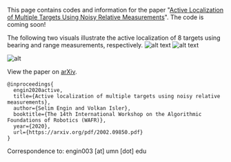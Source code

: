 This page contains codes and information for the paper "[Active Localization of Multiple Targets Using Noisy Relative Measurements](https://arxiv.org/pdf/2002.09850.pdf)". The code is coming soon!


The following two visuals illustrate the active localization of 8 targets using bearing and range measurements, respectively.
![alt text](https://github.com/ksengin/active-target-localization/blob/master/visuals/atl_bearing.gif?raw=true)
![alt text](https://github.com/ksengin/active-target-localization/blob/master/visuals/atl_range.gif?raw=true)

![alt](https://drive.google.com/file/d/1rrkkmvIhP80OuivfAPDipD9i71otX6fL/preview)


View the paper on [arXiv](https://arxiv.org/abs/2002.09850).
```
@inproceedings{
  engin2020active,
  title={Active localization of multiple targets using noisy relative measurements},
  author={Selim Engin and Volkan Isler},
  booktitle={The 14th International Workshop on the Algorithmic Foundations of Robotics (WAFR)},
  year={2020},
  url={https://arxiv.org/pdf/2002.09850.pdf}
}
```

Correspondence to: engin003 [at] umn [dot] edu
